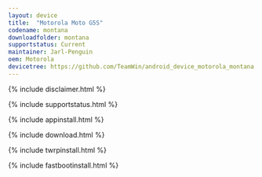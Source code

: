 ```yaml
---
layout: device
title:  "Motorola Moto G5S"
codename: montana
downloadfolder: montana
supportstatus: Current
maintainer: Jarl-Penguin
oem: Motorola
devicetree: https://github.com/TeamWin/android_device_motorola_montana
---
```


{% include disclaimer.html %}

{% include supportstatus.html %}

{% include appinstall.html %}

{% include download.html %}

{% include twrpinstall.html %}

{% include fastbootinstall.html %}
